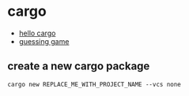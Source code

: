 # cargo

- [hello cargo](./hello-cargo/Cargo.toml)
- [guessing game](./guessing-game/Cargo.toml)

## create a new cargo package
```
cargo new REPLACE_ME_WITH_PROJECT_NAME --vcs none
```
